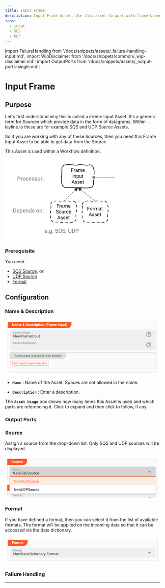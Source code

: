 ```yaml
---
title: Input Frame
description: Input Frame Asset. Use this asset to work with frame-based sources, e.g. SQS or UDP.
tags:
  - input
  - SQS
  - UDP
---
```


import FailureHandling from '/docs/snippets/assets/_failure-handling-input.md';
import WipDisclaimer from '/docs/snippets/common/_wip-disclaimer.md';
import OutputPorts from '/docs/snippets/assets/_output-ports-single.md';

# Input Frame

## Purpose

Let's first understand why this is called a _Frame_ Input Asset. 
It's a generic term for Sources which provide data in the form of datagrams.
Within layline.io these are for example SQS and UDP Source Assets.

So if you are working with any of these Sources, then you need this Frame Input Asset to be able to get data from the Source.  

This Asset is used within a Workflow definition.

![](.asset-input-frame_images/dd97b683.png)

### Prerequisite

You need:
* [SQS Source](/docs/assets/sources/asset-source-sqs), or
* [UDP Source](/docs/assets/sources/asset-source-udp)
* [Format](/docs/assets/formats)

## Configuration

### Name & Description

![Name & Description (Input Frame)](.asset-input-frame_images/66d96753.png)

* **`Name`** : Name of the Asset. Spaces are not allowed in the name.

* **`Description`** : Enter a description.

The **`Asset Usage`** box shows how many times this Asset is used and which parts are referencing it. Click to expand
and then click to follow, if any.

### Output Ports

<OutputPorts></OutputPorts>

### Source

Assign a source from the drop-down list. 
Only SQS and UDP sources will be displayed.

![Source Assignment (Input Frame)](.asset-input-frame_images/82f4c6d2.png)

### Format

If you have defined a format, then you can select it from the list of available formats.
The format will be applied on the incoming data so that it can be accessed via the data dictionary.  

![Format Assignment (Input Frame)](.asset-input-frame_images/f18332d4.png)

### Failure Handling

<FailureHandling></FailureHandling>

---

<WipDisclaimer></WipDisclaimer>
